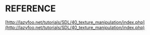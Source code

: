 # REFERENCE

[http://lazyfoo.net/tutorials/SDL/40_texture_manipulation/index.php](http://lazyfoo.net/tutorials/SDL/40_texture_manipulation/index.php)

